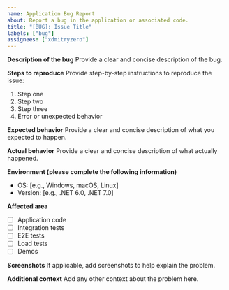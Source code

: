 ```yaml
---
name: Application Bug Report
about: Report a bug in the application or associated code.
title: "[BUG]: Issue Title"
labels: ["bug"]
assignees: ["xdmitryzero"]
---
```


**Description of the bug**
Provide a clear and concise description of the bug.

**Steps to reproduce**
Provide step-by-step instructions to reproduce the issue:
1. Step one
2. Step two
3. Step three
4. Error or unexpected behavior

**Expected behavior**
Provide a clear and concise description of what you expected to happen.

**Actual behavior**
Provide a clear and concise description of what actually happened.

**Environment (please complete the following information)**
- OS: [e.g., Windows, macOS, Linux]
- Version: [e.g., .NET 6.0, .NET 7.0]

**Affected area**
- [ ] Application code
- [ ] Integration tests
- [ ] E2E tests
- [ ] Load tests
- [ ] Demos

**Screenshots**
If applicable, add screenshots to help explain the problem.

**Additional context**
Add any other context about the problem here.

